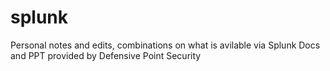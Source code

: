 # splunk
Personal notes and edits, combinations on what is avilable via Splunk Docs and PPT provided by Defensive Point Security
